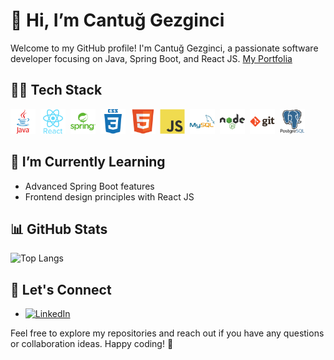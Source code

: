 # 👋 Hi, I’m Cantuğ Gezginci

Welcome to my GitHub profile! I'm Cantuğ Gezginci, a passionate software developer focusing on Java, Spring Boot, and React JS.
[My Portfolia](https://cgezginci.github.io/My-Portfolio/Portfolio-master/)

## 👩‍💻 Tech Stack

<div>
  <img src="https://github.com/devicons/devicon/blob/master/icons/java/java-original-wordmark.svg" title="Java" alt="Java" width="40" height="40"/>&nbsp;
  <img src="https://github.com/devicons/devicon/blob/master/icons/react/react-original-wordmark.svg" title="React" alt="React" width="40" height="40"/>&nbsp;
  <img src="https://github.com/devicons/devicon/blob/master/icons/spring/spring-original-wordmark.svg" title="Spring" alt="Spring" width="40" height="40"/>&nbsp;
  <img src="https://github.com/devicons/devicon/blob/master/icons/css3/css3-plain-wordmark.svg"  title="CSS3" alt="CSS" width="40" height="40"/>&nbsp;
  <img src="https://github.com/devicons/devicon/blob/master/icons/html5/html5-original.svg" title="HTML5" alt="HTML" width="40" height="40"/>&nbsp;
  <img src="https://github.com/devicons/devicon/blob/master/icons/javascript/javascript-original.svg" title="JavaScript" alt="JavaScript" width="40" height="40"/>&nbsp;
  <img src="https://github.com/devicons/devicon/blob/master/icons/mysql/mysql-original-wordmark.svg" title="MySQL"  alt="MySQL" width="40" height="40"/>&nbsp;
  <img src="https://github.com/devicons/devicon/blob/master/icons/nodejs/nodejs-original-wordmark.svg" title="NodeJS" alt="NodeJS" width="40" height="40"/>&nbsp;
  <img src="https://github.com/devicons/devicon/blob/master/icons/git/git-original-wordmark.svg" title="Git" alt="Git" width="40" height="40"/>&nbsp;
  <img src="https://github.com/devicons/devicon/blob/master/icons/postgresql/postgresql-original-wordmark.svg" title="Postgresql" alt="Postgresql" width="40" height="40"/>
</div>

## 🌱 I’m Currently Learning

- Advanced Spring Boot features
- Frontend design principles with React JS

## 📊 GitHub Stats

 ![Top Langs](https://github-readme-stats.vercel.app/api/top-langs/?username=cgezginci&layout=compact&theme=radical) 

## 🤝 Let's Connect

- [![LinkedIn](https://img.shields.io/badge/-LinkedIn-0077B5?style=flat&logo=linkedin&logoColor=white)](https://www.linkedin.com/in/cantuggezginci/)

Feel free to explore my repositories and reach out if you have any questions or collaboration ideas. Happy coding! 🚀

